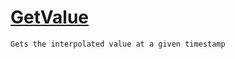 # [GetValue](./LinearInterpolation-100663765.md)

`Gets the interpolated value at a given timestamp`
